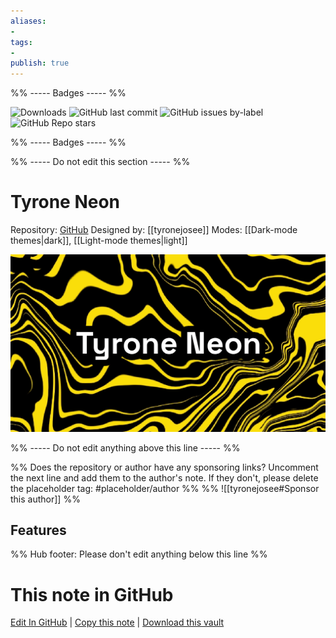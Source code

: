 ```yaml
---
aliases:
- 
tags: 
- 
publish: true
---
```


%% ----- Badges ----- %%

![Downloads](https://img.shields.io/badge/downloads-611-573E7A?style=for-the-badge&logo=)
![GitHub last commit](https://img.shields.io/github/last-commit/tyronejosee/tyrone-neon?color=573E7A&label=last%20update&logo=github&style=for-the-badge)
![GitHub issues by-label](https://img.shields.io/github/issues/tyronejosee/tyrone-neon/help%20wanted?color=573E7A&logo=github&style=for-the-badge) 
![GitHub Repo stars](https://img.shields.io/github/stars/tyronejosee/tyrone-neon?color=573E7A&logo=github&style=for-the-badge)

%% ----- Badges ----- %%

%% ----- Do not edit this section ----- %%

# Tyrone Neon

Repository: [GitHub](https://github.com/tyronejosee/tyrone-neon)
Designed by: [[tyronejosee]]
Modes: [[Dark-mode themes|dark]], [[Light-mode themes|light]]



![screenshot](https://github.com/tyronejosee/tyrone-neon/raw/HEAD/screenshots/main.png)

%% ----- Do not edit anything above this line ----- %% 

%% Does the repository or author have any sponsoring links? Uncomment the next line and add them to the author's note. If they don't, please delete the placeholder tag: #placeholder/author %%
%% ![[tyronejosee#Sponsor this author]] %%


## Features



%% Hub footer: Please don't edit anything below this line %%

# This note in GitHub

<span class="git-footer">[Edit In GitHub](https://github.dev/obsidian-community/obsidian-hub/blob/main/02%20-%20Community%20Expansions/02.05%20All%20Community%20Expansions/Themes/Tyrone%20Neon.md "git-hub-edit-note") | [Copy this note](https://raw.githubusercontent.com/obsidian-community/obsidian-hub/main/02%20-%20Community%20Expansions/02.05%20All%20Community%20Expansions/Themes/Tyrone%20Neon.md "git-hub-copy-note") | [Download this vault](https://github.com/obsidian-community/obsidian-hub/archive/refs/heads/main.zip "git-hub-download-vault") </span>
